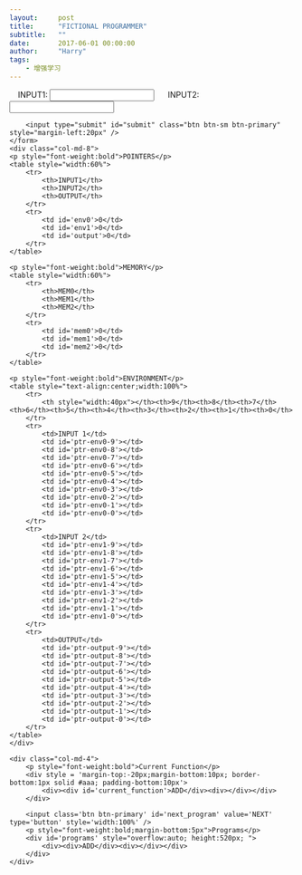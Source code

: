 ```yaml
---
layout:     post
title:      "FICTIONAL PROGRAMMER"
subtitle:   ""
date:       2017-06-01 00:00:00
author:     "Harry"
tags:
    - 增强学习
---
```


<div class="row">
    <form action="#">  
        <span style="margin-left:15px">INPUT1:</span>
        <input type='text' id='input1' class='input' />
        <span style="margin-left:20px">INPUT2:</span>
        <input type='text' id='input2' class='input' />

        <input type="submit" id="submit" class="btn btn-sm btn-primary" style="margin-left:20px" />
    </form>
    <div class="col-md-8">
    <p style="font-weight:bold">POINTERS</p>
    <table style="width:60%">
        <tr>
            <th>INPUT1</th>
            <th>INPUT2</th>
            <th>OUTPUT</th>
        </tr>
        <tr>
            <td id='env0'>0</td>
            <td id='env1'>0</td>
            <td id='output'>0</td>
        </tr>
    </table>

    <p style="font-weight:bold">MEMORY</p>
    <table style="width:60%">
        <tr>
            <th>MEM0</th>
            <th>MEM1</th>
            <th>MEM2</th>
        </tr>
        <tr>
            <td id='mem0'>0</td>
            <td id='mem1'>0</td>
            <td id='mem2'>0</td>
        </tr>
    </table>

    <p style="font-weight:bold">ENVIRONMENT</p>
    <table style="text-align:center;width:100%">
        <tr>
            <th style="width:40px"></th><th>9</th><th>8</th><th>7</th><th>6</th><th>5</th><th>4</th><th>3</th><th>2</th><th>1</th><th>0</th>
        </tr>
        <tr>
            <td>INPUT 1</td>
            <td id='ptr-env0-9'></td>
            <td id='ptr-env0-8'></td>
            <td id='ptr-env0-7'></td>
            <td id='ptr-env0-6'></td>
            <td id='ptr-env0-5'></td>
            <td id='ptr-env0-4'></td>
            <td id='ptr-env0-3'></td>
            <td id='ptr-env0-2'></td>
            <td id='ptr-env0-1'></td>
            <td id='ptr-env0-0'></td>
        </tr>
        <tr>
            <td>INPUT 2</td>
            <td id='ptr-env1-9'></td>
            <td id='ptr-env1-8'></td>
            <td id='ptr-env1-7'></td>
            <td id='ptr-env1-6'></td>
            <td id='ptr-env1-5'></td>
            <td id='ptr-env1-4'></td>
            <td id='ptr-env1-3'></td>
            <td id='ptr-env1-2'></td>
            <td id='ptr-env1-1'></td>
            <td id='ptr-env1-0'></td>
        </tr>
        <tr>
            <td>OUTPUT</td>
            <td id='ptr-output-9'></td>
            <td id='ptr-output-8'></td>
            <td id='ptr-output-7'></td>
            <td id='ptr-output-6'></td>
            <td id='ptr-output-5'></td>
            <td id='ptr-output-4'></td>
            <td id='ptr-output-3'></td>
            <td id='ptr-output-2'></td>
            <td id='ptr-output-1'></td>
            <td id='ptr-output-0'></td>
        </tr>
    </table>
    </div>

    <div class="col-md-4">
        <p style="font-weight:bold">Current Function</p>
        <div style = 'margin-top:-20px;margin-bottom:10px; border-bottom:1px solid #aaa; padding-bottom:10px'>
            <div><div id='current_function'>ADD</div><div></div></div>
        </div>

        <input class='btn btn-primary' id='next_program' value='NEXT' type='button' style='width:100%' />
        <p style="font-weight:bold;margin-bottom:5px">Programs</p>
        <div id='programs' style="overflow:auto; height:520px; ">
            <div><div>ADD</div><div></div></div>
        </div>
    </div>
</div>

<script>
    window.onload=function(){ 
        step_list = []
        $("#submit").click(function(){
            
            $.ajax({
                type: "GET",
                url: "http://api.hackiey.com:8000/api/?input1="+$("#input1").val()+"&input2="+$("#input2").val(),
                xhrFields:{'Access-Control-Allow-Origin': '*'}}
            ).done(function(data){
                data = JSON.parse(data)
                console.log(data)
                for(var i = 0; i< data.input1.length; ++i){
                    $("#ptr-env0-"+[data.input1.length - i - 1]).html(parseInt(data.input1[i]))
                    $("#ptr-env1-"+[data.input2.length - i - 1]).html(parseInt(data.input2[i]))
                }

                step_list = data.step_list

            }).fail(function(jqXHR, textStatus){
                console.log ("fail: " + textStatus)
            })


            return false
        })

        var step_i = -1
        var current = {}
        $('#next_program').click(function(){

            $("#env0").html(current.env0)
            $("#env1").html(current.env1)
            $("#mem0").html(current.mem0)
            $("#mem1").html(current.mem1)
            $("#output").html(current.output)
            var step = step_list[step_i + 1]
            
            if(step){
                var output = step.current.output
                for(var j = 0; j < output.length; ++j){
                    $("#ptr-output-"+[output.length - j - 1]).html(parseInt(output[j]))
                }
                $("#programs").prepend("<div style='border-bottom:1px solid #aaa'><div>"+step.next.program+"</div><div>（"+step.next.args+"）</div></div>")
                step_i += 1

                if(step.next.program == 'PTR')
                    current['env'+step.next.args[0][1]] = parseInt($("#env"+step.next.args[0][1]).html())+1
                    
                else if(step.next.program == 'ADD_OPERATION'){
                    var sum = parseInt($("#ptr-env0-"+$("#env0").html()).html())+parseInt($("#ptr-env1-"+$("#env1").html()).html())+parseInt($("#mem0").html())
                    current['mem0'] = Math.floor(sum / 10)
                    current['mem1'] = sum % 10
                }
                if(step_list.length > (step_i+1))
                    $("#current_function").html(step_list[step_i+1].current.current_function)

                if(step_list[step_i].next.program == 'OUTPUT')
                    current.output = parseInt($("#output").html()) + 1
                    
            }
            else{
                var location = $("#output").html() - 1
                $("#ptr-output-"+location).html(current.mem1)


            }
            
        })
    
    }
    
</script>